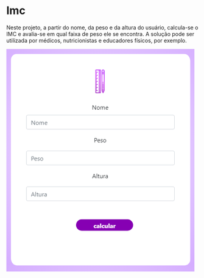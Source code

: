 # Imc

Neste projeto, a partir do nome, da peso e da altura do usuário, calcula-se o IMC e avalia-se em qual faixa de peso ele se encontra. A solução pode ser utilizada por médicos, nutricionistas e educadores físicos, por exemplo.

<a href="https://mariaclaraguedes.github.io/Imc/Maria/"><img src="Maria/img/imc.png"/></a>
